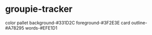 # groupie-tracker
color pallet
background-#331D2C
foreground-#3F2E3E
card outline-#A78295
words-#EFE1D1


